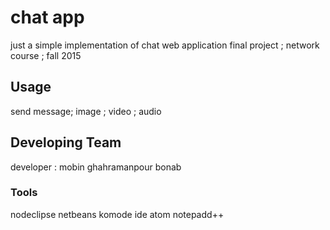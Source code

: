

# chat app

just a simple implementation of chat web application
final project ; network course ; fall 2015

## Usage

send message; image ; video ; audio

## Developing Team

developer : mobin ghahramanpour bonab

### Tools

nodeclipse
netbeans
komode ide
atom
notepadd++
